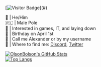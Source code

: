 [![Visitor Badge](https://visitor-badge.glitch.me/badge?page_id=OlsonBolson-dev.visitor-badge&right_color=RGB(142,83,201)&left_text=My%20Page%20Visitors)](#)

:man: | He/Him  <br />
:poland: | Male Pole  <br />
:brain: | Interested in games, IT, and laying down  <br />
:birthday: | Birthday on April 1st  <br />
:call_me_hand: | Call me Alexander or by my username  <br />
:round_pushpin: | Where to find me: [Discord](https://discord.com/users/444131047316389888), [Twitter](https://twitter.com/OlsonBolson_dev) <br />

[![OlsonBolson's GitHub Stats](https://github-readme-stats.vercel.app/api?username=OlsonBolson-dev&show_icons=true&theme=material-palenight)](#) <br />
[![Top Langs](https://github-readme-stats.vercel.app/api/top-langs/?username=OlsonBolson-dev&layout=compact)](#)
